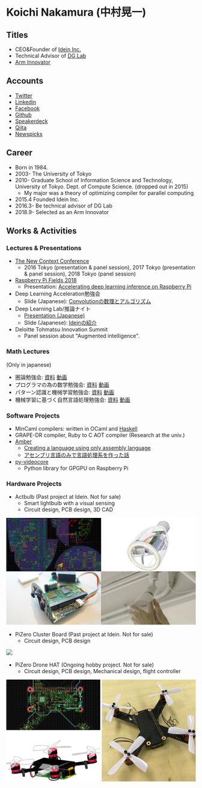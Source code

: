 # **Koichi Nakamura (中村晃一)**

## Titles

- CEO&Founder of [Idein Inc.](https://idein.jp)
- Technical Advisor of [DG Lab](https://www.dglab.com/)
- [Arm Innovator](https://community.arm.com/innovation/b/blog/posts/new-arm-innovators-iot-experts-physicists-robotic-inventors)

## Accounts

- [Twitter](https://twitter.com/9_ties)
- [Linkedin](https://www.linkedin.com/in/koichinakamura/)
- [Facebook](https://www.facebook.com/koichi.nak)
- [Github](https://github.com/nineties)
- [Speakerdeck](https://speakerdeck.com/nineties/)
- [Qiita](https://qiita.com/9_ties)
- [Newspicks](https://newspicks.com/user/1252776)

## Career

- Born in 1984.
- 2003- The University of Tokyo
- 2010- Graduate School of Information Science and Technology, University of Tokyo. Dept. of Compute Science. (dropped out in 2015)
  - My major was a theory of optimizing compiler for parallel computing
- 2015.4 Founded Idein Inc.
- 2016.3- Be technical advisor of DG Lab
- 2018.9- Selected as an Arm Innovator

## Works & Activities
### Lectures & Presentations

- [The New Context Conference](http://ncc.garage.co.jp/ja/)
  - 2016 Tokyo (presentation & panel session), 2017 Tokyo (presentation & panel session), 2018 Tokyo (panel session)
- [Raspberry Pi Fields 2018](https://www.raspberrypi.org/raspberry-fields/)
  - Presentation: [Accelerating deep learning inference on Raspberry Pi](https://www.youtube.com/watch?v=10RyDvTj4hc)
- Deep Learning Acceleration勉強会
  - Slide (Japanese): [Convolutionの数理とアルゴリズム](https://speakerdeck.com/nineties/convolutionfalseshu-li-toarugorizumu)
- Deep Learning Lab/推論ナイト
  - [Presentation (Japanese)](https://youtu.be/-t_9Qpd0gn8?t=8074)
  - Slide (Japanese): [Ideinの紹介](https://speakerdeck.com/nineties/ideinfalseshao-jie-at-dllab-tui-lun-naito)
- Deloitte Tohmatsu Innovation Summit
  - Panel session about "Augmented intelligence".

### Math Lectures
(Only in japanese)

- 圏論勉強会: [資料](http://nineties.github.io/category-seminar/) [動画](https://www.youtube.com/playlist?list=PLzJWjr7AvxH37O6GPqx20NpF0HaSrndVc)
- プログラマの為の数学勉強会: [資料](http://nineties.github.io/math-seminar/) [動画](https://www.youtube.com/playlist?list=PLzJWjr7AvxH0YYpi2uAH_QHLaSJQ5fZrR)
- パターン認識と機械学習勉強会: [資料](http://nineties.github.io/prml-seminar/) [動画](https://www.youtube.com/playlist?list=PLZUl2daVfjB2M2nzTBXWx5z_IA9u3Ob6x)
- 機械学習に基づく自然言語処理勉強会: [資料](http://nineties.github.io/NLP-seminar/) [動画](https://www.youtube.com/playlist?list=PLl1oX4Yc8CJail3kBuQZJye6rKpS7hoHw)

### Software Projects

- MinCaml compilers: written in OCaml and [Haskell](https://github.com/nineties/Choco)
- GRAPE-DR compiler, Ruby to C AOT compiler (Research at the univ.)
- [Amber](https://github.com/nineties/amber)
  - [Creating a language using only assembly language](https://speakerdeck.com/nineties/creating-a-language-using-only-assembly-language)
  - [アセンブリ言語のみで言語処理系を作った話](https://speakerdeck.com/nineties/bootstrap)
- [py-videocore](https://github.com/nineties/py-videocore)
  - Python library for GPGPU on Raspberry Pi

### Hardware Projects

- Actbulb (Past project at Idein. Not for sale)
  - Smart lightbulb with a visual sensing
  - Circuit design, PCB design, 3D CAD

![](images/actbulb.png)

- PiZero Cluster Board (Past project at Idein. Not for sale)
  - Circuit design, PCB design 

![](images/pi0clusterboard.gif)

- PiZero Drone HAT (Ongoing hobby project. Not for sale)
  - Circuit design, PCB design, Mechanical design, flight controller

![](images/drone.png)
